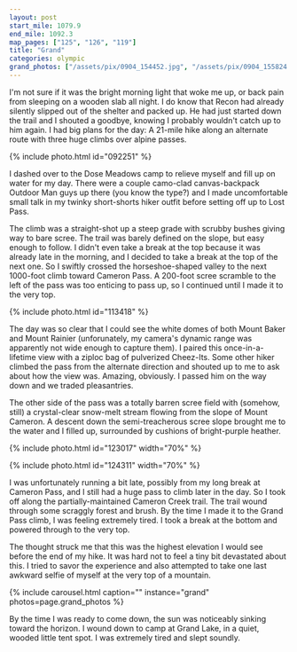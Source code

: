 ```yaml
---
layout: post
start_mile: 1079.9
end_mile: 1092.3
map_pages: ["125", "126", "119"]
title: "Grand"
categories: olympic
grand_photos: ["/assets/pix/0904_154452.jpg", "/assets/pix/0904_155824.jpg", "/assets/pix/0904_161806.jpg", "/assets/pix/0904_161811.jpg", "/assets/pix/0904_162603.jpg"]
---
```


I'm not sure if it was the bright morning light that woke me up, or back pain
from sleeping on a wooden slab all night. I do know that Recon had already
silently slipped out of the shelter and packed up. He had just started down the
trail and I shouted a goodbye, knowing I probably wouldn't catch up to him
again. I had big plans for the day: A 21-mile hike along an alternate route with
three huge climbs over alpine passes.

{% include photo.html id="092251" %}

I dashed over to the Dose Meadows camp to relieve myself and fill up on water
for my day. There were a couple camo-clad canvas-backpack Outdoor Man guys up
there (you know the type?) and I made uncomfortable small talk in my twinky
short-shorts hiker outfit before setting off up to Lost Pass.

The climb was a straight-shot up a steep grade with scrubby bushes giving way
to bare scree. The trail was barely defined on the slope, but easy enough to
follow. I didn't even take a break at the top because it was already late in the
morning, and I decided to take a break at the top of the next one. So I swiftly
crossed the horseshoe-shaped valley to the next 1000-foot climb toward Cameron
Pass. A 200-foot scree scramble to the left of the pass was too enticing to pass
up, so I continued until I made it to the very top.

{% include photo.html id="113418" %}

The day was so clear that I could see the white domes of both Mount Baker and
Mount Rainier (unforunately, my camera's dynamic range was apparently not wide
enough to capture them). I paired this once-in-a-lifetime view with a ziploc bag
of pulverized Cheez-Its. Some other hiker climbed the pass from the alternate
direction and shouted up to me to ask about how the view was. Amazing,
obviously. I passed him on the way down and we traded pleasantries.

The other side of the pass was a totally barren scree field with (somehow,
still) a crystal-clear snow-melt stream flowing from the slope of Mount Cameron.
A descent down the semi-treacherous scree slope brought me to the water and I
filled up, surrounded by cushions of bright-purple heather.

{% include photo.html id="123017" width="70%" %}

{% include photo.html id="124311" width="70%" %}

I was unfortunately running a bit late, possibly from my long break at Cameron
Pass, and I still had a huge pass to climb later in the day. So I took off along
the partially-maintained Cameron Creek trail. The trail wound through some
scraggly forest and brush. By the time I made it to the Grand Pass climb, I was
feeling extremely tired. I took a break at the bottom and powered through to the
very top.

The thought struck me that this was the highest elevation I would see before the
end of my hike. It was hard not to feel a tiny bit devastated about this. I
tried to savor the experience and also attempted to take one last awkward selfie
of myself at the very top of a mountain.

{% include carousel.html caption="" instance="grand" photos=page.grand_photos %}

By the time I was ready to come down, the sun was noticeably sinking toward the
horizon. I wound down to camp at Grand Lake, in a quiet, wooded little tent
spot. I was extremely tired and slept soundly.
